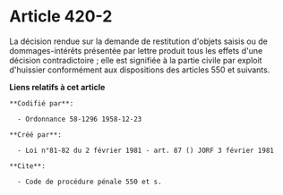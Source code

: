 # Article 420-2

La décision rendue sur la demande de restitution d'objets saisis ou de dommages-intérêts présentée par lettre produit tous
les effets d'une décision contradictoire ; elle est signifiée à la partie civile par exploit d'huissier conformément aux
dispositions des articles 550 et suivants.

**Liens relatifs à cet article**

	**Codifié par**:

	  - Ordonnance 58-1296 1958-12-23

	**Créé par**:

	  - Loi n°81-82 du 2 février 1981 - art. 87 () JORF 3 février 1981

	**Cite**:

	  - Code de procédure pénale 550 et s.
